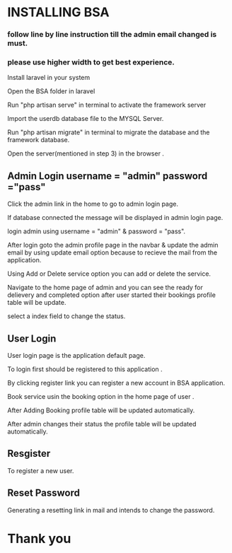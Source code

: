 

# INSTALLING BSA
### follow line by line instruction till the admin email changed is must.
### please use higher width to get best experience.

Install laravel in your system

Open the BSA folder in laravel

Run "php artisan serve" in terminal to activate the framework server

Import the userdb database file to the MYSQL Server.

Run "php artisan migrate" in terminal to migrate the database and the framework database.

Open the server(mentioned in step 3) in the browser .

## Admin Login username = "admin" password ="pass"

Click the admin link in the home to go to admin login page.

If database connected the message will be displayed in admin login page.

login admin using username = "admin" &  password  = "pass".

After login goto the admin profile page in the navbar & update the admin email by using update email option because to recieve the mail from the application.

Using Add or Delete service  option you can add or delete the service.

Navigate to the home page of admin and you can see the ready for delievery and completed option after user started their bookings profile table will be update.

select a index field to change the status.

## User Login

User login page is the application default page.

To login first should be registered to this application .

By clicking register link you can register a new account in BSA application.

Book service usin the booking option in the home page of user .

After Adding Booking profile table will be updated automatically.

After admin changes their status the profile table will be updated automatically.

## Resgister

To register a new user.

## Reset Password

Generating a resetting link in mail and intends to change the password.

# Thank you


